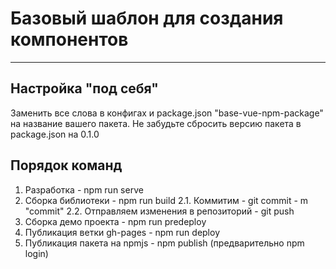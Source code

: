 # Базовый шаблон для создания компонентов
___

## Настройка "под себя"
Заменить все слова в конфигах и package.json "base-vue-npm-package" 
на название вашего пакета. Не забудьте сбросить версию пакета в package.json на 0.1.0

## Порядок команд 
1. Разработка - npm run serve
2. Сборка библиотеки - npm run build
   2.1. Коммитим - git commit - m "commit"
   2.2. Отправляем изменения в репозиторий - git push
3. Сборка демо проекта - npm run predeploy
4. Публикация ветки gh-pages - npm run deploy
5. Публикация пакета на npmjs -  npm publish (предварительно npm login)
